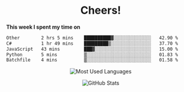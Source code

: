<h1 align="center">Cheers!</h1>

**This week I spent my time on**
<!--START_SECTION:waka-->

```txt
Other        2 hrs 5 mins    ██████████▓░░░░░░░░░░░░░░   42.90 %
C#           1 hr 49 mins    █████████▒░░░░░░░░░░░░░░░   37.70 %
JavaScript   43 mins         ███▓░░░░░░░░░░░░░░░░░░░░░   15.00 %
Python       5 mins          ▒░░░░░░░░░░░░░░░░░░░░░░░░   01.83 %
Batchfile    4 mins          ▒░░░░░░░░░░░░░░░░░░░░░░░░   01.58 %
```

<!--END_SECTION:waka-->

<p align="center"><img src="https://github-readme-stats.vercel.app/api/top-langs/?username=thnkrn&layout=compact&hide=html&theme=tokyonight" alt="Most Used Languages" /></p>

<p align="center"><img src="https://github-readme-stats.vercel.app/api?username=thnkrn&show_icons=true&count_private=true&theme=tokyonight&show=reviews&hide_rank=false&rank_icon=github" alt="GitHub Stats" /></p>

<!-- <p align="center"><a href="https://wakatime.com"><img src="https://wakatime.com/share/@thnkrn/40092326-d1bd-471b-89da-9a7c63939402.png" /></p>
 -->
